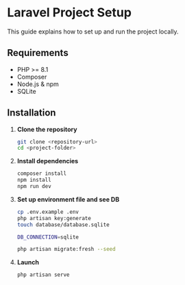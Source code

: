 # Laravel Project Setup

This guide explains how to set up and run the project locally.

## Requirements
- PHP >= 8.1
- Composer
- Node.js & npm
- SQLite

## Installation

1. **Clone the repository**
   ```bash
   git clone <repository-url>
   cd <project-folder>
2. **Install dependencies**
   ```bash
   composer install
   npm install
   npm run dev
3. **Set up environment file and see DB**
   ```bash
   cp .env.example .env
   php artisan key:generate
   touch database/database.sqlite
   
   DB_CONNECTION=sqlite

   php artisan migrate:fresh --seed

4. **Launch**
   ```bash
   php artisan serve

